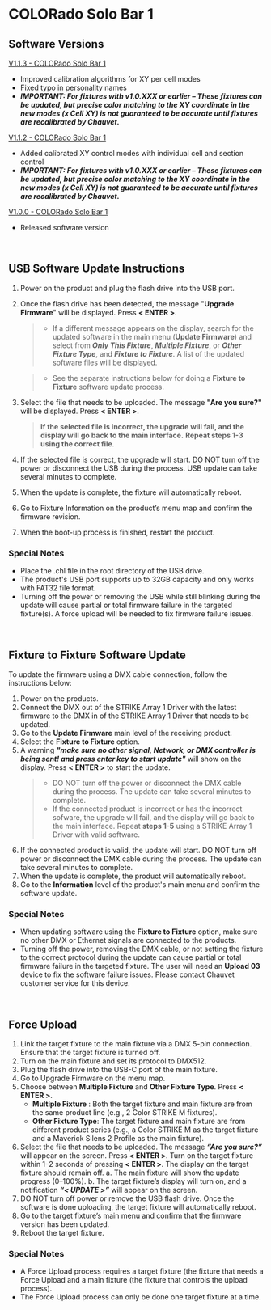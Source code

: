 # COLORado Solo Bar 1

## Software Versions

[V1.1.3 - COLORado Solo Bar 1](https://github.com/Chauvet-Pro/COLORADOSOLOBAR1/blob/940d52a0be98f7b5826f9c548e5511dc94ef1e33/Firmware/V1.1.3.zip)
- Improved calibration algorithms for XY per cell modes
- Fixed typo in personality names
- ***IMPORTANT: For fixtures with v1.0.XXX or earlier – These fixtures can be updated, but precise color matching to the XY coordinate in the new modes (x Cell XY) is not guaranteed to be accurate until fixtures are recalibrated by Chauvet.***

[V1.1.2 - COLORado Solo Bar 1](https://github.com/Chauvet-Pro/COLORADOSOLOBAR1/blob/da6bea9bed0713e89ba67e399e3adf554c26f455/Firmware/V1.1.2.zip)
- Added calibrated XY control modes with individual cell and section control
- ***IMPORTANT: For fixtures with v1.0.XXX or earlier – These fixtures can be updated, but precise color matching to the XY coordinate in the new modes (x Cell XY) is not guaranteed to be accurate until fixtures are recalibrated by Chauvet.***

[V1.0.0 - COLORado Solo Bar 1](https://github.com/Chauvet-Pro/COLORADOSOLOBAR1/blob/bb4d3297ed35cf551d0f104d83d146e2fe21bf0a/Firmware/V1.0.0.zip)
- Released software version

&nbsp;

## USB Software Update Instructions
1. Power on the product and plug the flash drive into the USB port.
2. Once the flash drive has been detected, the message "**Upgrade Firmware**" will be displayed. Press **< ENTER >**.
   >* If a different message appears on the display, search for the updated software in the main menu (**Update Firmware**) and select from ***Only This Fixture***, ***Multiple Fixture***, or ***Other Fixture Type***, and ***Fixture to Fixture***. A list of the updated software files will be displayed.
   
   >* See the separate instructions below for doing a **Fixture to Fixture** software update process.
3. Select the file that needs to be uploaded. The message **"Are you sure?"** will be displayed. Press **< ENTER >**.
   >**If the selected file is incorrect, the upgrade will fail, and the display will go back to the main interface.**
   >**Repeat steps 1-3 using the correct file**.
4. If the selected file is correct, the upgrade will start. DO NOT turn off the power or disconnect the USB during the process. USB update can take several minutes to complete.
5. When the update is complete, the fixture will automatically reboot.
6. Go to Fixture Information on the product’s menu map and confirm the firmware revision.
7. When the boot-up process is finished, restart the product.

### Special Notes
* Place the .chl file in the root directory of the USB drive.
* The product's USB port supports up to 32GB capacity and only works with FAT32 file format.
* Turning off the power or removing the USB while still blinking during the update will cause partial or total firmware failure in the targeted fixture(s). A force upload will be needed to fix firmware failure issues.


&nbsp;  

## Fixture to Fixture Software Update

To update the firmware using a DMX cable connection, follow the instructions below:
1. Power on the products.
2. Connect the DMX out of the STRIKE Array 1 Driver with the latest firmware to the DMX in of the STRIKE Array 1 Driver that needs to be updated.
3. Go to the **Update Firmware** main level of the receiving product.
4. Select the **Fixture to Fixture** option.
5. A warning ***"make sure no other signal, Network, or DMX controller is being sent! and press enter key to start update"*** will show on the display. Press **< ENTER >** to start the update.
   >* DO NOT turn off the power or disconnect the DMX cable during the process. The update can take several minutes to complete.
   >* If the connected product is incorrect or has the incorrect sofware, the upgrade will fail, and the display will go back to the main interface. Repeat **steps 1-5** using a STRIKE Array 1 Driver with valid software.
6. If the connected product is valid, the update will start. DO NOT turn off power or disconnect the DMX cable during the process. The update can take several minutes to complete.
7. When the update is complete, the product will automatically reboot.
8. Go to the **Information** level of the product's main menu and confirm the software update.

### Special Notes
* When updating software using the **Fixture to Fixture** option, make sure no other DMX or Ethernet signals are connected to the products.
* Turning off the power, removing the DMX cable, or not setting the fixture to the correct protocol during the update can cause partial or total firmware failure in the targeted fixture. The user will need an **Upload 03** device to fix the software failure issues. Please contact Chauvet customer service for this device.

&nbsp;

## Force Upload

1.	Link the target fixture to the main fixture via a DMX 5-pin connection. Ensure that the target fixture is turned off.
2.	Turn on the main fixture and set its protocol to DMX512.
3.	Plug the flash drive into the USB-C port of the main fixture.
4.	Go to Upgrade Firmware on the menu map.
5.	Choose between **Multiple Fixture** and **Other Fixture Type**. Press **< ENTER >**.
      * **Multiple Fixture** : Both the target fixture and main fixture are from the same product line (e.g., 2 Color STRIKE M fixtures).
      * **Other Fixture Type**: The target fixture and main fixture are from different product series (e.g., a Color STRIKE M as the target fixture and a Maverick Silens 2 Profile as the main fixture).
6.	Select the file that needs to be uploaded. The message ***“Are you sure?”*** will appear on the screen. Press **< ENTER >**. Turn on the target fixture within 1–2 seconds of pressing **< ENTER >**. The display on the target fixture should remain off.
      a. The main fixture will show the update progress (0–100%).
      b. The target fixture’s display will turn on, and a notification ***“< UPDATE >”*** will appear on the screen.
7.	DO NOT turn off power or remove the USB flash drive. Once the software is done uploading, the target fixture will automatically reboot.
8.	Go to the target fixture’s main menu and confirm that the firmware version has been updated.
9.	Reboot the target fixture.

### Special Notes
* A Force Upload process requires a target fixture (the fixture that needs a Force Upload and a main fixture (the fixture that controls the upload process).
* The Force Upload process can only be done one target fixture at a time.
